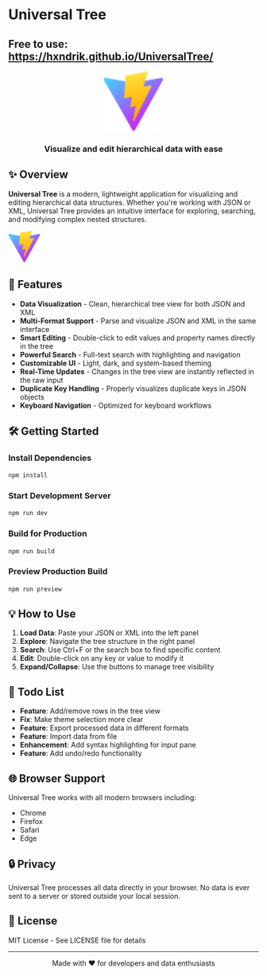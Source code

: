 # Universal Tree
## Free to use: https://hxndrik.github.io/UniversalTree/
<div align="center">
  <img src="public/vite.svg" alt="Universal Tree Logo" width="120" height="120" />
  <h3>Visualize and edit hierarchical data with ease</h3>
</div>

## ✨ Overview

**Universal Tree** is a modern, lightweight application for visualizing and editing hierarchical data structures. Whether you're working with JSON or XML, Universal Tree provides an intuitive interface for exploring, searching, and modifying complex nested structures.

![Universal Tree Screenshot](public/vite.svg)

## 🚀 Features

- **Data Visualization** - Clean, hierarchical tree view for both JSON and XML
- **Multi-Format Support** - Parse and visualize JSON and XML in the same interface
- **Smart Editing** - Double-click to edit values and property names directly in the tree
- **Powerful Search** - Full-text search with highlighting and navigation
- **Customizable UI** - Light, dark, and system-based theming
- **Real-Time Updates** - Changes in the tree view are instantly reflected in the raw input
- **Duplicate Key Handling** - Properly visualizes duplicate keys in JSON objects
- **Keyboard Navigation** - Optimized for keyboard workflows

## 🛠️ Getting Started

### Install Dependencies

```bash
npm install
```

### Start Development Server

```bash
npm run dev
```

### Build for Production

```bash
npm run build
```

### Preview Production Build

```bash
npm run preview
```

## 💡 How to Use

1. **Load Data**: Paste your JSON or XML into the left panel
2. **Explore**: Navigate the tree structure in the right panel
3. **Search**: Use Ctrl+F or the search box to find specific content
4. **Edit**: Double-click on any key or value to modify it
5. **Expand/Collapse**: Use the buttons to manage tree visibility

## 📝 Todo List

- **Feature**: Add/remove rows in the tree view
- **Fix**: Make theme selection more clear
- **Feature**: Export processed data in different formats
- **Feature**: Import data from file
- **Enhancement**: Add syntax highlighting for input pane
- **Feature**: Add undo/redo functionality

## 🌐 Browser Support

Universal Tree works with all modern browsers including:
- Chrome
- Firefox
- Safari
- Edge

## 🔒 Privacy

Universal Tree processes all data directly in your browser. No data is ever sent to a server or stored outside your local session.

## 📄 License

MIT License - See LICENSE file for details

---

<div align="center">
  <p>Made with ❤️ for developers and data enthusiasts</p>
</div>
